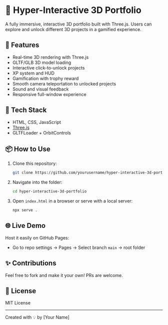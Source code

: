 # 🚀 Hyper-Interactive 3D Portfolio

A fully immersive, interactive 3D portfolio built with Three.js. Users can explore and unlock different 3D projects in a gamified experience.

## 🌟 Features
- Real-time 3D rendering with Three.js
- GLTF/GLB 3D model loading
- Interactive click-to-unlock projects
- XP system and HUD
- Gamification with trophy reward
- Smooth camera teleportation to unlocked projects
- Sound and visual feedback
- Responsive full-window experience

## 🔧 Tech Stack
- HTML, CSS, JavaScript
- [Three.js](https://threejs.org/)
- GLTFLoader + OrbitControls

## 📦 How to Use
1. Clone this repository:
   ```bash
   git clone https://github.com/yourusername/hyper-interactive-3d-portfolio.git
   ```
2. Navigate into the folder:
   ```bash
   cd hyper-interactive-3d-portfolio
   ```
3. Open `index.html` in a browser or serve with a local server:
   ```bash
   npx serve .
   ```

## 🌐 Live Demo
Host it easily on GitHub Pages:
- Go to repo settings → Pages → Select branch `main` → root folder

## ✨ Contributions
Feel free to fork and make it your own! PRs are welcome.

## 📄 License
MIT License

---
Created with 💡 by [Your Name]
